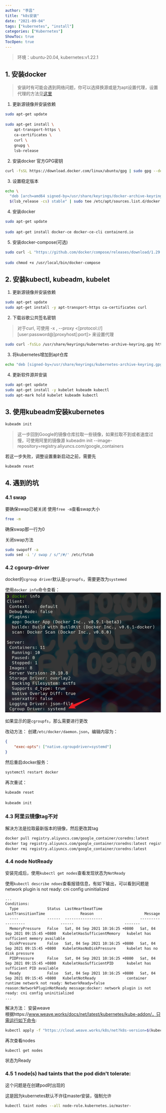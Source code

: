 ```yaml
---
author: "李昌"
title: "k8s安装"
date: "2021-09-04"
tags: ["kubernetes", "install"]
categories: ["Kubernetes"]
ShowToc: true
TocOpen: true
---
```


> 环境：ubuntu-20.04, kubernetes:v1.22.1

## 1. 安装docker
> 安装时有可能会遇到网络问题，你可以选择换源或是为apt设置代理，设置代理的方法见[这里](../Linux/为apt设置代理.md)

1. 更新源镜像并安装依赖
```sh
sudo apt-get update

sudo apt-get install \
    apt-transport-https \
    ca-certificates \
    curl \
    gnupg \
    lsb-release

```

2. 安装docker 官方GPG密钥
```sh
curl -fsSL https://download.docker.com/linux/ubuntu/gpg | sudo gpg --dearmor -o /usr/share/keyrings/docker-archive-keyring.gpg
```

3. 设置稳定版本
```sh
echo \
  "deb [arch=amd64 signed-by=/usr/share/keyrings/docker-archive-keyring.gpg] https://download.docker.com/linux/ubuntu \
  $(lsb_release -cs) stable" | sudo tee /etc/apt/sources.list.d/docker.list > /dev/null
```

4. 安装docker
```sh
sudo apt-get update

sudo apt-get install docker-ce docker-ce-cli containerd.io
```

5. 安装docker-compose(可选)

```sh
sudo curl -L "https://github.com/docker/compose/releases/download/1.29.2/docker-compose-$(uname -s)-$(uname -m)" -o /usr/local/bin/docker-compose

sudo chmod +x /usr/local/bin/docker-compose
```

## 2. 安装kubectl, kubeadm, kubelet

1. 更新源镜像并安装依赖
```sh
sudo apt-get update
sudo apt-get install -y apt-transport-https ca-certificates curl
```

2. 下载谷歌公共签名密钥
> 对于curl, 可使用 -x , --proxy <[protocol://][user:password@]proxyhost[:port]> 来设置代理
```sh
sudo curl -fsSLo /usr/share/keyrings/kubernetes-archive-keyring.gpg https://packages.cloud.google.com/apt/doc/apt-key.gpg
```

3. 将kubernetes增加到apt仓库
```sh
echo "deb [signed-by=/usr/share/keyrings/kubernetes-archive-keyring.gpg] https://apt.kubernetes.io/ kubernetes-xenial main" | sudo tee /etc/apt/sources.list.d/kubernetes.list
```

4. 更新软件源并安装
```sh
sudo apt-get update
sudo apt-get install -y kubelet kubeadm kubectl
sudo apt-mark hold kubelet kubeadm kubectl
```

## 3. 使用kubeadm安装kubernetes

```sh
kubeadm init
```

> 这一步回到Google的镜像仓库拉取一些镜像，如果拉取不到或者速度过慢，可使用阿里的镜像源
> kubeadm init --image-repository=registry.aliyuncs.com/google_containers 

若这一步失败，调整设置重新启动之前，需要先
```sh
kubeadm reset
```

## 4. 遇到的坑

### 4.1 swap
要确保swap已被关闭
使用`free -m`查看swap大小
```sh
free -m
```
确保swap那一行为0

关闭swap方法
```sh
sudo swapoff -a
sudo sed -i '/ swap / s/^/#/' /etc/fstab
```

### 4.2 cgourp-driver

docker的`cgroup driver`默认是`cgroupfs`，需要更改为`systemed`

使用`docker info`命令查看：
![20210904092149](https://raw.githubusercontent.com/lich-Img/blogImg/master/img/20210904092149.png)

如果显示的是`cgroupfs`，那么需要进行更改

改动方法：
创建`/etc/docker/daemon.json`，编辑内容为：
```json
{
    "exec-opts": ["native.cgroupdriver=systemd"]
}
```

然后重启docker服务：
```sh
systemctl restart docker
```

再次重试：
```sh
kubeadm reset

kubeadm init
```

### 4.3 阿里云镜像tag不对
解决方法是拉取最新版本的镜像，然后更改其tag
```sh
docker pull registry.aliyuncs.com/google_container/coredns:latest
docker tag registry.aliyuncs.com/google_container/coredns:latest registry.aliyuncs.com/google_container/coredns:v1.8.4
docker rmi registry.aliyuncs.com/google_container/coredns:latest
```

### 4.4 node NotReady
安装完成后，使用`kubectl get nodes`查看发现状态为`NotReady`

使用`kubectl describe ndoes`查看报错信息，有如下输出，可以看到问题是network plugin is not ready: cni config uninitialized

```
...
Conditions:
  Type             Status  LastHeartbeatTime                 LastTransitionTime                Reason                       Message
  ----             ------  -----------------                 ------------------                ------                       -------
  MemoryPressure   False   Sat, 04 Sep 2021 10:16:25 +0800   Sat, 04 Sep 2021 09:15:45 +0800   KubeletHasSufficientMemory   kubelet has sufficient memory available
  DiskPressure     False   Sat, 04 Sep 2021 10:16:25 +0800   Sat, 04 Sep 2021 09:15:45 +0800   KubeletHasNoDiskPressure     kubelet has no disk pressure
  PIDPressure      False   Sat, 04 Sep 2021 10:16:25 +0800   Sat, 04 Sep 2021 09:15:45 +0800   KubeletHasSufficientPID      kubelet has sufficient PID available
  Ready            False   Sat, 04 Sep 2021 10:16:25 +0800   Sat, 04 Sep 2021 09:15:45 +0800   KubeletNotReady              container runtime network not ready: NetworkReady=false reason:NetworkPluginNotReady message:docker: network plugin is not ready: cni config uninitialized
...
```

解决方法： 安装weave  
根据https://www.weave.works/docs/net/latest/kubernetes/kube-addon/，只需运行如下命令:
```sh
kubectl apply -f "https://cloud.weave.works/k8s/net?k8s-version=$(kubectl version | base64 | tr -d '\n')"
```

再次查看nodes
```sh
kubectl get nodes
```
状态为Ready

### 4.5 1 node(s) had taints that the pod didn't tolerate:
这个问题是在创建pod时出现的

这是因为kubernetes默认不许往master安装，强制允许
```sh
kubectl taint nodes --all node-role.kubernetes.io/master-
```


